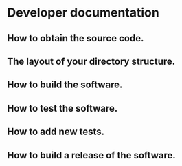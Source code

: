 # Developer documentation


## How to obtain the source code.


## The layout of your directory structure.


## How to build the software.


## How to test the software.


## How to add new tests.


## How to build a release of the software.